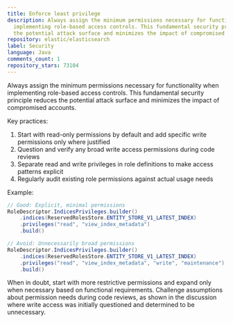 ```yaml
---
title: Enforce least privilege
description: Always assign the minimum permissions necessary for functionality when
  implementing role-based access controls. This fundamental security principle reduces
  the potential attack surface and minimizes the impact of compromised accounts.
repository: elastic/elasticsearch
label: Security
language: Java
comments_count: 1
repository_stars: 73104
---
```


Always assign the minimum permissions necessary for functionality when implementing role-based access controls. This fundamental security principle reduces the potential attack surface and minimizes the impact of compromised accounts.

Key practices:
1. Start with read-only permissions by default and add specific write permissions only where justified
2. Question and verify any broad write access permissions during code reviews
3. Separate read and write privileges in role definitions to make access patterns explicit
4. Regularly audit existing role permissions against actual usage needs

Example:
```java
// Good: Explicit, minimal permissions
RoleDescriptor.IndicesPrivileges.builder()
    .indices(ReservedRolesStore.ENTITY_STORE_V1_LATEST_INDEX)
    .privileges("read", "view_index_metadata")
    .build()

// Avoid: Unnecessarily broad permissions
RoleDescriptor.IndicesPrivileges.builder()
    .indices(ReservedRolesStore.ENTITY_STORE_V1_LATEST_INDEX)
    .privileges("read", "view_index_metadata", "write", "maintenance")
    .build()
```

When in doubt, start with more restrictive permissions and expand only when necessary based on functional requirements. Challenge assumptions about permission needs during code reviews, as shown in the discussion where write access was initially questioned and determined to be unnecessary.
